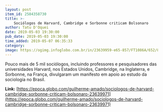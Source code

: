 ```yaml
---
layout: post
item_id: 2584358730
title: >-
    Sociólogos de Harvard, Cambridge e Sorbonne criticam Bolsonaro
author: Tatu D'Oquei
date: 2019-05-03 19:30:00
pub_date: 2019-05-03 19:30:00
time_added: 2019-05-07 06:35:33
category: 
image: https://ogimg.infoglobo.com.br/in/23639959-e65-857/FT1086A/652/82124920_BSBBrasiliaBrasil09-04-2019PAPresidente-Jair-Bolsonaro-durante-cerimonia.jpg
---
```


Pouco mais de 5 mil sociólogos, incluindo professores e pesquisadores das universidades Harvard, nos Estados Unidos, Cambridge, na Inglaterra, e Sorbonne, na França, divulgaram um manifesto em apoio ao estudo da sociologia no Brasil.

**Link:** [https://epoca.globo.com/guilherme-amado/sociologos-de-harvard-cambridge-sorbonne-criticam-bolsonaro-23639971](https://epoca.globo.com/guilherme-amado/sociologos-de-harvard-cambridge-sorbonne-criticam-bolsonaro-23639971)

